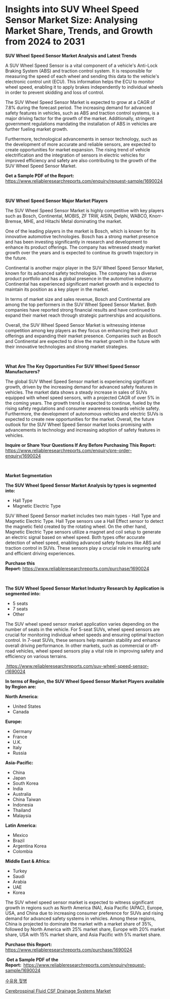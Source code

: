 <p><h1>Insights into SUV Wheel Speed Sensor Market Size: Analysing Market Share, Trends, and Growth from 2024 to 2031</h1></p><p><strong>SUV Wheel Speed Sensor Market Analysis and Latest Trends</strong></p>
<p><p>A SUV Wheel Speed Sensor is a vital component of a vehicle's Anti-Lock Braking System (ABS) and traction control system. It is responsible for measuring the speed of each wheel and sending this data to the vehicle's electronic control unit (ECU). This information helps the ECU to monitor wheel speed, enabling it to apply brakes independently to individual wheels in order to prevent skidding and loss of control.</p><p>The SUV Wheel Speed Sensor Market is expected to grow at a CAGR of 7.8% during the forecast period. The increasing demand for advanced safety features in vehicles, such as ABS and traction control systems, is a major driving factor for the growth of the market. Additionally, stringent government regulations mandating the installation of ABS in vehicles are further fueling market growth.</p><p>Furthermore, technological advancements in sensor technology, such as the development of more accurate and reliable sensors, are expected to create opportunities for market expansion. The rising trend of vehicle electrification and the integration of sensors in electric vehicles for improved efficiency and safety are also contributing to the growth of the SUV Wheel Speed Sensor Market.</p></p>
<p><strong>Get a Sample PDF of the Report:&nbsp;</strong> <a href="https://www.reliableresearchreports.com/enquiry/request-sample/1690024">https://www.reliableresearchreports.com/enquiry/request-sample/1690024</a></p>
<p>&nbsp;</p>
<p><strong>SUV Wheel Speed Sensor Major Market Players</strong></p>
<p><p>The SUV Wheel Speed Sensor Market is highly competitive with key players such as Bosch, Continental, MOBIS, ZF TRW, AISIN, Delphi, WABCO, Knorr-Bremse, MHE, and Hitachi Metal dominating the market. </p><p>One of the leading players in the market is Bosch, which is known for its innovative automotive technologies. Bosch has a strong market presence and has been investing significantly in research and development to enhance its product offerings. The company has witnessed steady market growth over the years and is expected to continue its growth trajectory in the future. </p><p>Continental is another major player in the SUV Wheel Speed Sensor Market, known for its advanced safety technologies. The company has a diverse product portfolio and has a global presence in the automotive industry. Continental has experienced significant market growth and is expected to maintain its position as a key player in the market. </p><p>In terms of market size and sales revenue, Bosch and Continental are among the top performers in the SUV Wheel Speed Sensor Market. Both companies have reported strong financial results and have continued to expand their market reach through strategic partnerships and acquisitions. </p><p>Overall, the SUV Wheel Speed Sensor Market is witnessing intense competition among key players as they focus on enhancing their product offerings and expanding their market presence. Companies such as Bosch and Continental are expected to drive the market growth in the future with their innovative technologies and strong market strategies.</p></p>
<p>&nbsp;</p>
<p><strong>What Are The Key Opportunities For SUV Wheel Speed Sensor Manufacturers?</strong></p>
<p><p>The global SUV Wheel Speed Sensor market is experiencing significant growth, driven by the increasing demand for advanced safety features in vehicles. The market data shows a steady increase in sales of SUVs equipped with wheel speed sensors, with a projected CAGR of over 5% in the coming years. The growth trend is expected to continue, fueled by the rising safety regulations and consumer awareness towards vehicle safety. Furthermore, the development of autonomous vehicles and electric SUVs is expected to create new opportunities for the market. Overall, the future outlook for the SUV Wheel Speed Sensor market looks promising with advancements in technology and increasing adoption of safety features in vehicles.</p></p>
<p><strong>Inquire or Share Your Questions If Any Before Purchasing This Report:</strong> <a href="https://www.reliableresearchreports.com/enquiry/pre-order-enquiry/1690024">https://www.reliableresearchreports.com/enquiry/pre-order-enquiry/1690024</a></p>
<p>&nbsp;</p>
<p><strong>Market Segmentation</strong></p>
<p><strong>The SUV Wheel Speed Sensor Market Analysis by types is segmented into:</strong></p>
<p><ul><li>Hall Type</li><li>Magnetic Electric Type</li></ul></p>
<p><p>SUV Wheel Speed Sensor market includes two main types - Hall Type and Magnetic Electric Type. Hall Type sensors use a Hall Effect sensor to detect the magnetic field created by the rotating wheel. On the other hand, Magnetic Electric Type sensors utilize a magnet and coil setup to generate an electric signal based on wheel speed. Both types offer accurate detection of wheel speed, enabling advanced safety features like ABS and traction control in SUVs. These sensors play a crucial role in ensuring safe and efficient driving experiences.</p></p>
<p><strong>Purchase this Report:&nbsp;</strong><a href="https://www.reliableresearchreports.com/purchase/1690024">https://www.reliableresearchreports.com/purchase/1690024</a></p>
<p>&nbsp;</p>
<p><strong>The SUV Wheel Speed Sensor Market Industry Research by Application is segmented into:</strong></p>
<p><ul><li>5 seats</li><li>7 seats</li><li>Other</li></ul></p>
<p><p>The SUV wheel speed sensor market application varies depending on the number of seats in the vehicle. For 5-seat SUVs, wheel speed sensors are crucial for monitoring individual wheel speeds and ensuring optimal traction control. In 7-seat SUVs, these sensors help maintain stability and enhance overall driving performance. In other markets, such as commercial or off-road vehicles, wheel speed sensors play a vital role in improving safety and efficiency on various terrains.</p></p>
<p><a href="https://www.reliableresearchreports.com/suv-wheel-speed-sensor-r1690024">&nbsp;https://www.reliableresearchreports.com/suv-wheel-speed-sensor-r1690024</a></p>
<p><strong>In terms of Region, the SUV Wheel Speed Sensor Market Players available by Region are:</strong></p>
<p>
    <p> <strong> North America: </strong>
        <ul>
            <li>United States</li>
            <li>Canada</li>
        </ul>
        </p> 
    <p> <strong> Europe: </strong>
        <ul>
            <li>Germany</li>
            <li>France</li>
            <li>U.K.</li>
            <li>Italy</li>
            <li>Russia</li>
        </ul>
        </p> 
    <p> <strong> Asia-Pacific: </strong>
        <ul>
            <li>China</li>
            <li>Japan</li>
            <li>South Korea</li>
            <li>India</li>
            <li>Australia</li>
            <li>China Taiwan</li>
            <li>Indonesia</li>
            <li>Thailand</li>
            <li>Malaysia</li>
        </ul>
        </p> 
    <p> <strong> Latin America: </strong>
        <ul>
            <li>Mexico</li>
            <li>Brazil</li>
            <li>Argentina Korea</li>
            <li>Colombia</li>
        </ul>
        </p> 
    <p> <strong> Middle East & Africa: </strong>
        <ul>
            <li>Turkey</li>
            <li>Saudi</li>
            <li>Arabia</li>
            <li>UAE</li>
            <li>Korea</li>
        </ul>
    </p>
    </p>
<p><p>The SUV wheel speed sensor market is expected to witness significant growth in regions such as North America (NA), Asia Pacific (APAC), Europe, USA, and China due to increasing consumer preference for SUVs and rising demand for advanced safety systems in vehicles. Among these regions, China is projected to dominate the market with a market share of 35%, followed by North America with 25% market share, Europe with 20% market share, USA with 15% market share, and Asia Pacific with 5% market share.</p></p>
<p><strong>Purchase this Report: </strong><a href="https://www.reliableresearchreports.com/purchase/1690024">https://www.reliableresearchreports.com/purchase/1690024</a></p>
<p>&nbsp;<strong>Get a Sample PDF of the Report:&nbsp;&nbsp;</strong><a href="https://www.reliableresearchreports.com/enquiry/request-sample/1690024">https://www.reliableresearchreports.com/enquiry/request-sample/1690024</a></p>
<p><strong></strong></p>
<p><p><a href="https://github.com/JosefaRice/Market-Research-Report-List-2/blob/main/2842225186175.md">수유용 젖병</a></p><p><a href="https://view.publitas.com/reportprime-1/cerebrospinal-fluid-csf-drainage-systems-market-outlook-complete-industry-analysis-2024-to-2031/">Cerebrospinal Fluid CSF Drainage Systems Market</a></p></p>